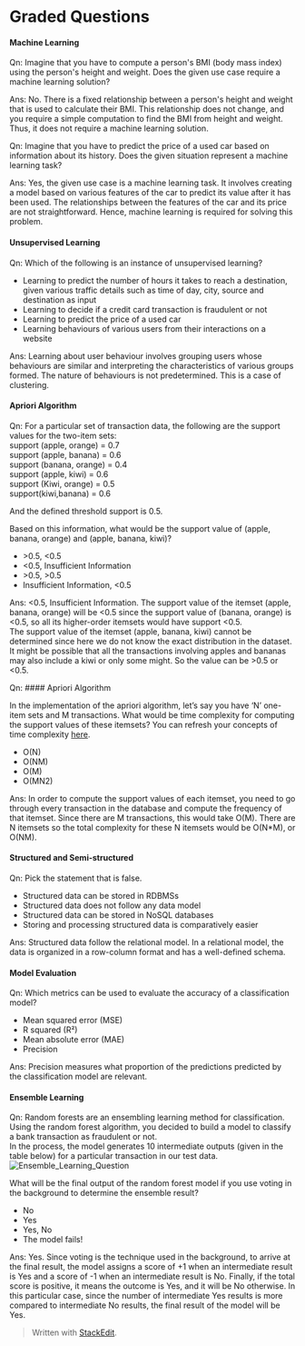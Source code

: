 ﻿# Graded Questions

#### Machine Learning

Qn: Imagine that you have to compute a person's BMI (body mass index) using the person's height and weight. Does the given use case require a machine learning solution?  

Ans: No. There is a fixed relationship between a person's height and weight that is used to calculate their BMI. This relationship does not change, and you require a simple computation to find the BMI from height and weight. Thus, it does not require a machine learning solution.  


Qn: Imagine that you have to predict the price of a used car based on information about its history. Does the given situation represent a machine learning task?  

Ans: Yes, the given use case is a machine learning task. It involves creating a model based on various features of the car to predict its value after it has been used. The relationships between the features of the car and its price are not straightforward. Hence, machine learning is required for solving this problem.  

#### Unsupervised Learning

Qn: Which of the following is an instance of unsupervised learning?
- Learning to predict the number of hours it takes to reach a destination, given various traffic details such as time of day, city, source and destination as input
- Learning to decide if a credit card transaction is fraudulent or not
- Learning to predict the price of a used car
- Learning behaviours of various users from their interactions on a website

Ans: Learning about user behaviour involves grouping users whose behaviours are similar and interpreting the characteristics of various groups formed. The nature of behaviours is not predetermined. This is a case of clustering.  

#### Apriori Algorithm

Qn: For a particular set of transaction data, the following are the support values for the two-item sets:  
support (apple, orange) = 0.7  
support (apple, banana) = 0.6  
support (banana, orange) = 0.4  
support (apple, kiwi) = 0.6  
support (Kiwi, orange) = 0.5  
support(kiwi,banana) = 0.6

And the defined threshold support is 0.5.

Based on this information, what would be the support value of (apple, banana, orange) and (apple, banana, kiwi)?

- \>0.5, <0.5
- <0.5, Insufficient Information
- \>0.5, >0.5
- Insufficient Information, <0.5  

Ans: <0.5, Insufficient Information. The support value of the itemset (apple, banana, orange) will be <0.5 since the support value of (banana, orange) is <0.5, so all its higher-order itemsets would have support <0.5.  
The support value of the itemset (apple, banana, kiwi) cannot be determined since here we do not know the exact distribution in the dataset. It might be possible that all the transactions involving apples and bananas may also include a kiwi or only some might. So the value can be >0.5 or <0.5.   

Qn: #### Apriori Algorithm

In the implementation of the apriori algorithm, let’s say you have ‘N’ one-item sets and M transactions. What would be time complexity for computing the support values of these itemsets? You can refresh your concepts of time complexity [here](https://en.wikipedia.org/wiki/Time_complexity).
- O(N)
- O(NM)
- O(M)
- O(MN2)  


Ans: In order to compute the support values of each itemset, you need to go through every transaction in the database and compute the frequency of that itemset. Since there are M transactions, this would take O(M). There are N itemsets so the total complexity for these N itemsets would be O(N*M), or O(NM).

#### Structured and Semi-structured

Qn: Pick the statement that is false.
- Structured data can be stored in RDBMSs
- Structured data does not follow any data model
- Structured data can be stored in NoSQL databases
- Storing and processing structured data is comparatively easier  

Ans: Structured data follow the relational model. In a relational model, the data is organized in a row-column format and has a well-defined schema.  

#### Model Evaluation

Qn: Which metrics can be used to evaluate the accuracy of a classification model?
- Mean squared error (MSE)
- R squared (R²)
- Mean absolute error (MAE)
- Precision  

Ans: Precision measures what proportion of the predictions predicted by the classification model are relevant.  


#### Ensemble Learning

Qn: Random forests are an ensembling learning method for classification. Using the random forest algorithm, you decided to build a model to classify a bank transaction as fraudulent or not.  
In the process, the model generates 10 intermediate outputs (given in the table below) for a particular transaction in our test data.  
![Ensemble_Learning_Question](https://i.ibb.co/19JYJ7J/Ensemble-Learning-Question.png)

What will be the final output of the random forest model if you use voting in the background to determine the ensemble result?
- No
- Yes
- Yes, No
- The model fails!  

Ans: Yes. Since voting is the technique used in the background, to arrive at the final result, the model assigns a score of +1 when an intermediate result is Yes and a score of -1 when an intermediate result is No. Finally, if the total score is positive, it means the outcome is Yes, and it will be No otherwise. In this particular case, since the number of intermediate Yes results is more compared to intermediate No results, the final result of the model will be Yes.

> Written with [StackEdit](https://stackedit.io/).
